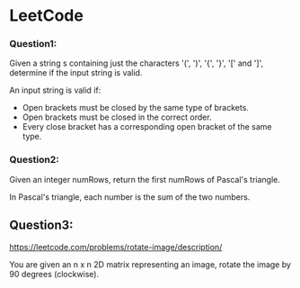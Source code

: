 # LeetCode

### Question1:


Given a string s containing just the characters '(', ')', '{', '}', '[' and ']', determine if the input string is valid.

   An input string is valid if:

- Open brackets must be closed by the same type of brackets.
- Open brackets must be closed in the correct order.
- Every close bracket has a corresponding open bracket of the same type.


### Question2:

Given an integer numRows, return the first numRows of Pascal's triangle.

In Pascal's triangle, each number is the sum of the two numbers.

## Question3:
https://leetcode.com/problems/rotate-image/description/


You are given an n x n 2D matrix representing an image, rotate the image by 90 degrees (clockwise).
